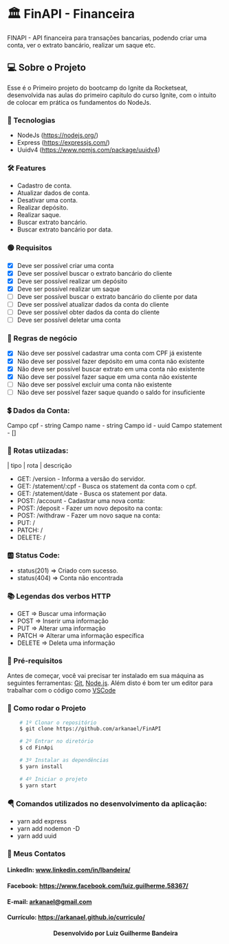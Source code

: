 # 🏛 FinAPI - Financeira

FINAPI - API financeira para transações bancarias, podendo criar uma conta, ver o extrato bancário, realizar um saque etc.

## 💻 Sobre o Projeto

Esse é o Primeiro projeto do bootcamp do Ignite da Rocketseat, desenvolvida nas aulas do primeiro capitulo do curso Ignite, com o intuito de colocar em prática os fundamentos do NodeJs.

### 🧪 Tecnologias

- NodeJs (https://nodejs.org/)
- Express (https://expressjs.com/)
- Uuidv4 (https://www.npmjs.com/package/uuidv4)

### 🛠 Features

- Cadastro de conta.
- Atualizar dados de conta.
- Desativar uma conta.
- Realizar depósito.
- Realizar saque.
- Buscar extrato bancário.
- Buscar extrato bancário por data.

### 🟢 Requisitos

- [x] Deve ser possível criar uma conta
- [x] Deve ser possível buscar o extrato bancário do cliente
- [x] Deve ser possível realizar um depósito
- [x] Deve ser possível realizar um saque
- [ ] Deve ser possível buscar o extrato bancário do cliente por data
- [ ] Deve ser possível atualizar dados da conta do cliente
- [ ] Deve ser possível obter dados da conta do cliente
- [ ] Deve ser possível deletar uma conta

### 🔴 Regras de negócio

- [x] Não deve ser possível cadastrar uma conta com CPF já existente
- [x] Não deve ser possível fazer depósito em uma conta não existente
- [x] Não deve ser possível buscar extrato em uma conta não existente
- [x] Não deve ser possível fazer saque em uma conta não existente
- [ ] Não deve ser possível excluir uma conta não existente
- [ ] Não deve ser possível fazer saque quando o saldo for insuficiente

### 💲 Dados da Conta:

Campo cpf - string
Campo name - string
Campo id - uuid
Campo statement - []

### 🌉 Rotas utiizadas:

| tipo | rota | descrição

- GET: /version - Informa a versão do servidor.
- GET: /statement/:cpf - Busca os statement da conta com o cpf.
- GET: /statement/date - Busca os statement por data.
- POST: /account - Cadastrar uma nova conta:
- POST: /deposit - Fazer um novo deposito na conta:
- POST: /withdraw - Fazer um novo saque na conta:
- PUT: /
- PATCH: /
- DELETE: /

### 🆎 Status Code:

- status(201) => Criado com sucesso.
- status(404) => Conta não encontrada

### 📚 Legendas dos verbos HTTP

- GET => Buscar uma informação
- POST => Inserir uma informação
- PUT => Alterar uma informação
- PATCH => Alterar uma informação específica
- DELETE => Deleta uma informação

### 🎲 Pré-requisitos

Antes de começar, você vai precisar ter instalado em sua máquina as seguintes ferramentas:
[Git](https://git-scm.com), [Node.js](https://nodejs.org/en/).
Além disto é bom ter um editor para trabalhar com o código como [VSCode](https://code.visualstudio.com/)

### 📌 Como rodar o Projeto

```bash
    # 1º Clonar o repositório
    $ git clone https://github.com/arkanael/FinAPI

    # 2º Entrar no diretório
    $ cd FinApi

    # 3º Instalar as dependências
    $ yarn install

    # 4º Iniciar o projeto
    $ yarn start
```

### 🪂 Comandos utilizados no desenvolvimento da aplicação:

- yarn add express
- yarn add nodemon -D
- yarn add uuid

### 🚀 Meus Contatos

<h4>LinkedIn: <a href="https://www.linkedin.com/in/lbandeira/">www.linkedin.com/in/lbandeira/</a></h4>
<h4>Facebook: <a href="https://www.facebook.com/luiz.guilherme.58367/">https://www.facebook.com/luiz.guilherme.58367/</a></h4>
<h4>E-mail: <a href="mailto://arkanael@gmailcom/">arkanael@gmail.com</a></h4>
<h4>Currículo: <a href="https://arkanael.github.io/curriculo/">https://arkanael.github.io/curriculo/</a></h4>
<h4 align=center>Desenvolvido por Luiz Guilherme Bandeira</h4>

